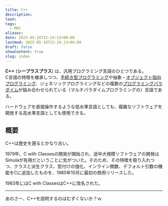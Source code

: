 ```yaml
---
title: C++
description: 
lead: 
tags:
  - MOC
aliases: 
date: 2025-05-16T15:24:13+09:00
lastmod: 2025-05-16T15:24:13+09:00
draft: false
showContent: true
slug: index
---
```

**C++** (**シープラスプラス**) は、汎用プログラミング言語のひとつである。  
C言語の特徴を継承しつつ、[手続き型プログラミング](../procedural/手続き型.md)や抽象・[オブジェクト指向プログラミング](../object-orient/オブジェクト指向.md)、ジェネリックプログラミングなどの複数の[プログラミングパラダイム](../プログラミングパラダイム.md)が組み合わせられている（マルチパラダイムプログラミングの）言語である。

ハードウェアを直接操作するような低水準言語としても、複雑なソフトウェアを開発する高水準言語としても使用できる。

## 概要
C++は歴史を遡るとかなり古い。

1979年、C with Classesの開発が開始され、途中大規模ソフトウェアの開発はSimulaが有用だということに気がついた。そのため、その特徴を取り入れつつ、クラスと派生クラス、型付けの強化、インライン関数、デフォルト引数の機能をCに追加したものを、1985年10月に最初の商用リリースした。

1983年にはC with ClassesはC++に改名された。


---

あのさー、C++を説明するのはむずくないか？ｗ

